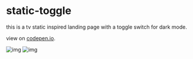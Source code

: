 # static-toggle
this is a tv static inspired landing page with a toggle switch for dark mode.

view on [codepen.io](https://codepen.io/leanne0/pen/NWjvEVv).

![img](https://i.ibb.co/qWmp2Yq/Screen-Shot-2021-07-21-at-9-53-42-AM.png)
![img](https://i.ibb.co/09m3BHD/Screen-Shot-2021-07-21-at-9-52-51-AM.png)


